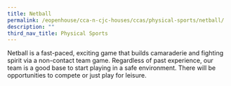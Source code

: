 ```yaml
---
title: Netball
permalink: /eopenhouse/cca-n-cjc-houses/ccas/physical-sports/netball/
description: ""
third_nav_title: Physical Sports
---
```

Netball is a fast-paced, exciting game that builds camaraderie and fighting spirit via a non-contact team game. Regardless of past experience, our team is a good base to start playing in a safe environment. There will be opportunities to compete or just play for leisure.